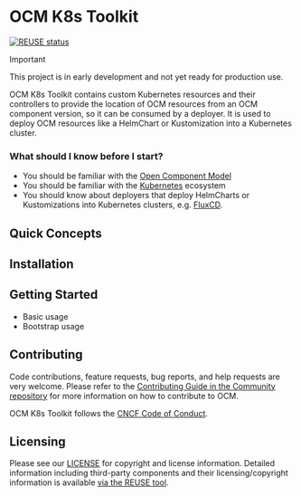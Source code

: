 # OCM K8s Toolkit

[![REUSE status](https://api.reuse.software/badge/github.com/open-component-model/ocm-k8s-toolkit)](https://api.reuse.software/info/github.com/open-component-model/ocm-k8s-toolkit)

> [!IMPORTANT]
> This project is in early development and not yet ready for production use.

OCM K8s Toolkit contains custom Kubernetes resources and their controllers to provide the location of OCM resources
from an OCM component version, so it can be consumed by a deployer. It is used to deploy OCM resources like a HelmChart
or Kustomization into a Kubernetes cluster.

### What should I know before I start?

- You should be familiar with the [Open Component Model](https://ocm.software/)
- You should be familiar with the [Kubernetes](https://kubernetes.io/) ecosystem
- You should know about deployers that deploy HelmCharts or Kustomizations into Kubernetes clusters, e.g.
    [FluxCD](https://fluxcd.io/).

## Quick Concepts

## Installation

## Getting Started

- Basic usage
- Bootstrap usage

## Contributing

Code contributions, feature requests, bug reports, and help requests are very welcome. Please refer to the
[Contributing Guide in the Community repository](https://github.com/open-component-model/.github/blob/main/CONTRIBUTING.md)
for more information on how to contribute to OCM.

OCM K8s Toolkit follows the [CNCF Code of Conduct](https://github.com/cncf/foundation/blob/main/code-of-conduct.md).

## Licensing

Please see our [LICENSE](LICENSE) for copyright and license information.
Detailed information including third-party components and their licensing/copyright information is available
[via the REUSE tool](https://api.reuse.software/info/github.com/open-component-model/open-component-model).
